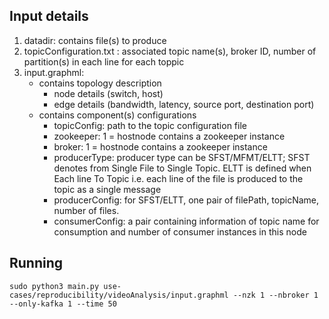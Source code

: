 ## Input details
1. datadir: contains file(s) to produce
2. topicConfiguration.txt : associated topic name(s), broker ID, number of partition(s) in each line for each toppic
3. input.graphml:
   - contains topology description
     - node details (switch, host)
     - edge details (bandwidth, latency, source port, destination port)
   - contains component(s) configurations 
     - topicConfig: path to the topic configuration file
     - zookeeper: 1 = hostnode contains a zookeeper instance
     - broker: 1 = hostnode contains a zookeeper instance
     - producerType: producer type can be SFST/MFMT/ELTT; SFST denotes from Single File to Single Topic. ELTT is defined when Each line To Topic i.e. each line of the file is produced to the topic as a single message
     - producerConfig: for SFST/ELTT, one pair of filePath, topicName, number of files.
     - consumerConfig: a pair containing information of topic name for consumption and number of consumer instances in this node

## Running
   
 ```sudo python3 main.py use-cases/reproducibility/videoAnalysis/input.graphml --nzk 1 --nbroker 1 --only-kafka 1 --time 50```
